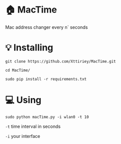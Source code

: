 # :house: MacTime
Mac address changer every n` seconds


# :bulb: Installing
`git clone https://github.com/Xttiriey/MacTime.git`

`cd MacTime/`

`sudo pip install -r requirements.txt`

# :computer: Using
`sudo python macTime.py -i wlan0 -t 10`
  
`-t`  time interval in seconds
  
`-i` your interface
